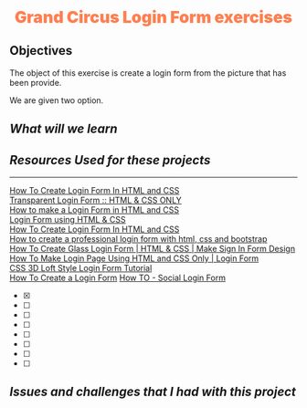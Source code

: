 <div style= text-align:center;font-size:2em;color:coral;font-weight:900> Grand Circus Login Form exercises</div>

## Objectives
The object of this exercise is create a login form from the picture that has been provide. 

We are given two option. 



## *What will we learn* 

## *Resources Used for these projects* 
---------------
[How To Create Login Form In HTML and CSS](https://www.youtube.com/watch?v=p30Zl8yHRA8)  
[Transparent Login Form :: HTML & CSS ONLY](https://www.youtube.com/watch?v=X9Eh7_FUYzw)  
[How to make a Login Form in HTML and CSS](https://www.youtube.com/watch?v=gmqd3Pl5bHk)  
[Login Form using HTML & CSS](https://www.youtube.com/watch?v=1BLKtBM1X14)  
[How To Create Login Form In HTML and CSS](https://morioh.com/p/cea03672d6fa)  
[How to create a professional login form with html, css and bootstrap](https://www.youtube.com/watch?v=zfXtesHYuVU)  
[How To Create Glass Login Form | HTML & CSS | Make Sign In Form Design](https://www.youtube.com/watch?v=evtuuR6Q5DA)  
[How To Make Login Page Using HTML and CSS Only | Login Form](https://www.youtube.com/watch?v=AzDxbbW4Zj4)  
[CSS 3D Loft Style Login Form Tutorial](https://www.youtube.com/watch?v=V-J3AWFXIYM)  
[How To Create a Login Form](https://www.w3schools.com/howto/howto_css_login_form.asp)
[How TO - Social Login Form](https://www.w3schools.com/howto/howto_css_social_login.asp)  

* [x]
* [ ]
* [ ]
* [ ]
* [ ]
* [ ]
* [ ]
* [ ]


## *Issues and challenges that I had with this project*